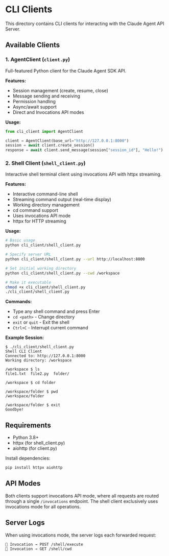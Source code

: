 # CLI Clients

This directory contains CLI clients for interacting with the Claude Agent API Server.

## Available Clients

### 1. AgentClient (`client.py`)

Full-featured Python client for the Claude Agent SDK API.

**Features:**
- Session management (create, resume, close)
- Message sending and receiving
- Permission handling
- Async/await support
- Direct and Invocations API modes

**Usage:**
```python
from cli_client import AgentClient

client = AgentClient(base_url="http://127.0.0.1:8000")
session = await client.create_session()
response = await client.send_message(session["session_id"], "Hello!")
```

### 2. Shell Client (`shell_client.py`)

Interactive shell terminal client using invocations API with httpx streaming.

**Features:**
- Interactive command-line shell
- Streaming command output (real-time display)
- Working directory management
- cd command support
- Uses invocations API mode
- httpx for HTTP streaming

**Usage:**
```bash
# Basic usage
python cli_client/shell_client.py

# Specify server URL
python cli_client/shell_client.py --url http://localhost:8000

# Set initial working directory
python cli_client/shell_client.py --cwd /workspace

# Make it executable
chmod +x cli_client/shell_client.py
./cli_client/shell_client.py
```

**Commands:**
- Type any shell command and press Enter
- `cd <path>` - Change directory
- `exit` or `quit` - Exit the shell
- `Ctrl+C` - Interrupt current command

**Example Session:**
```
$ ./cli_client/shell_client.py
Shell CLI Client
Connected to: http://127.0.0.1:8000
Working directory: /workspace

/workspace $ ls
file1.txt  file2.py  folder/

/workspace $ cd folder

/workspace/folder $ pwd
/workspace/folder

/workspace/folder $ exit
Goodbye!
```

## Requirements

- Python 3.8+
- httpx (for shell_client.py)
- aiohttp (for client.py)

Install dependencies:
```bash
pip install httpx aiohttp
```

## API Modes

Both clients support invocations API mode, where all requests are routed through a single `/invocations` endpoint. The shell client exclusively uses invocations mode for all operations.

## Server Logs

When using invocations mode, the server logs each forwarded request:
```
🔀 Invocation → POST /shell/execute
🔀 Invocation → GET /shell/cwd
```
